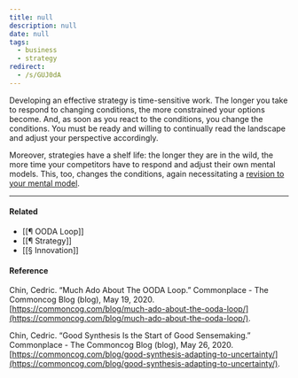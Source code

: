 ```yaml
---
title: null
description: null
date: null
tags:
  - business
  - strategy
redirect:
  - /s/GUJ0dA
---
```


Developing an effective strategy is time-sensitive work. The longer you take to respond to changing conditions, the more constrained your options become. And, as soon as you react to the conditions, you change the conditions. You must be ready and willing to continually read the landscape and adjust your perspective accordingly.

Moreover, strategies have a shelf life: the longer they are in the wild, the more time your competitors have to respond and adjust their own mental models. This, too, changes the conditions, again necessitating a [revision to your mental model](https://publish.obsidian.md/mobydiction/strategy+is+about+developing+perspective).

---

#### Related

- [[¶ OODA Loop]]
- [[¶ Strategy]]
- [[§ Innovation]]

#### Reference

Chin, Cedric. “Much Ado About The OODA Loop.” Commonplace - The Commoncog Blog (blog), May 19, 2020. [https://commoncog.com/blog/much-ado-about-the-ooda-loop/](https://commoncog.com/blog/much-ado-about-the-ooda-loop/).

Chin, Cedric. “Good Synthesis Is the Start of Good Sensemaking.” Commonplace - The Commoncog Blog (blog), May 26, 2020. [https://commoncog.com/blog/good-synthesis-adapting-to-uncertainty/](https://commoncog.com/blog/good-synthesis-adapting-to-uncertainty/).
